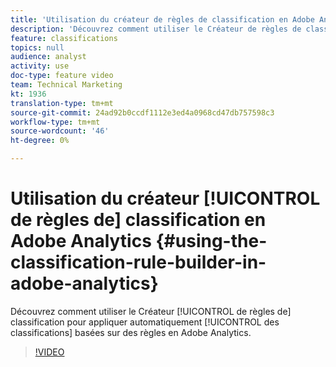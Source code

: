 ```yaml
---
title: 'Utilisation du créateur de règles de classification en Adobe Analytics '
description: 'Découvrez comment utiliser le Créateur de règles de classification pour appliquer automatiquement des classifications basées sur des règles en Adobe Analytics. '
feature: classifications
topics: null
audience: analyst
activity: use
doc-type: feature video
team: Technical Marketing
kt: 1936
translation-type: tm+mt
source-git-commit: 24ad92b0ccdf1112e3ed4a0968cd47db757598c3
workflow-type: tm+mt
source-wordcount: '46'
ht-degree: 0%

---
```



# Utilisation du créateur [!UICONTROL de règles de] classification en Adobe Analytics {#using-the-classification-rule-builder-in-adobe-analytics}

Découvrez comment utiliser le Créateur [!UICONTROL de règles de] classification pour appliquer automatiquement [!UICONTROL des classifications] basées sur des règles en Adobe Analytics.

>[!VIDEO](https://video.tv.adobe.com/v/25884?quality=12)
